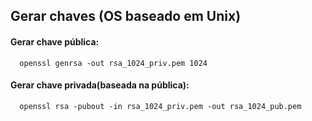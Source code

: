 ## Gerar chaves (OS baseado em Unix)

#### Gerar chave pública:
``` ssh
  openssl genrsa -out rsa_1024_priv.pem 1024
```

#### Gerar chave privada(baseada na pública):
``` ssh
  openssl rsa -pubout -in rsa_1024_priv.pem -out rsa_1024_pub.pem
```
